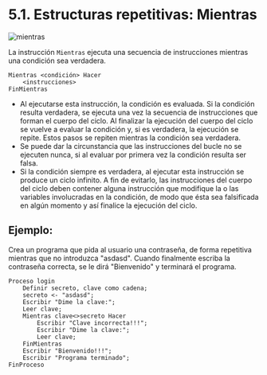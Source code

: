 # 5.1. Estructuras repetitivas: Mientras

![mientras](../u20/img/mientras.png)

La instrucción `Mientras` ejecuta una secuencia de instrucciones mientras una condición sea verdadera.

```
Mientras <condición> Hacer
    <instrucciones>
FinMientras
```

* Al ejecutarse esta instrucción, la condición es evaluada. Si la condición resulta verdadera, se ejecuta una vez la secuencia de instrucciones que forman el cuerpo del ciclo. Al finalizar la ejecución del cuerpo del ciclo se vuelve a evaluar la condición y, si es verdadera, la ejecución se repite. Estos pasos se repiten mientras la condición sea verdadera.
* Se puede dar la circunstancia que las instrucciones del bucle no se ejecuten nunca, si al evaluar por primera vez la condición resulta ser falsa.
* Si la condición siempre es verdadera, al ejecutar esta instrucción se produce un ciclo infinito. A fin de evitarlo, las instrucciones del cuerpo del ciclo deben contener alguna instrucción que modifique la o las variables involucradas en la condición, de modo que ésta sea falsificada en algún momento y así finalice la ejecución del ciclo.

## Ejemplo:

Crea un programa que pida al usuario una contraseña, de forma repetitiva mientras que no introduzca "asdasd". Cuando finalmente escriba la contraseña correcta, se le dirá "Bienvenido" y terminará el programa.

```
Proceso login
	Definir secreto, clave como cadena;
	secreto <- "asdasd";
	Escribir "Dime la clave:";
	Leer clave;
	Mientras clave<>secreto Hacer
		Escribir "Clave incorrecta!!!";
		Escribir "Dime la clave:";
		Leer clave;
	FinMientras
	Escribir "Bienvenido!!!";
	Escribir "Programa terminado";
FinProceso
```
